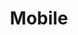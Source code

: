 ---
title: Mobile
tags:
icon: mobile
svg: '<svg xmlns="http://www.w3.org/2000/svg" width="24" height="24" fill="none" viewBox="0 0 24 24" stroke-width="1.5" stroke-linecap="round" stroke-linejoin="round" stroke="currentColor"><path d="M16.286 3H7.714C6.768 3 6 3.806 6 4.8v14.4c0 .994.768 1.8 1.714 1.8h8.572c.947 0 1.714-.806 1.714-1.8V4.8c0-.994-.767-1.8-1.714-1.8ZM10.5 6h3"/></svg>'
---